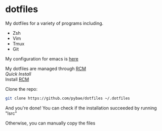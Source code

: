 dotfiles
========

My dotfiles for a variety of programs including.
* Zsh
* Vim
* Tmux
* Git

My configuration for emacs is [here](https://github.com/pybae/emacs)

My dotfiles are managed through [RCM](http://thoughtbot.github.io/rcm/rcm.7.html) <br/>
*Quick Install* <br/>
Install [RCM](https://github.com/thoughtbot/rcm) <br/>

Clone the repo:
```bash
git clone https://github.com/pybae/dotfiles ~/.dotfiles
```
And you're done! You can check if the installation succeeded by running "lsrc"

Otherwise, you can manually copy the files

